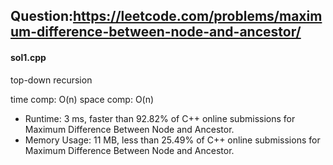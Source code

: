 ## Question:https://leetcode.com/problems/maximum-difference-between-node-and-ancestor/

#### sol1.cpp
top-down recursion

time comp: O(n)
space comp: O(n)

* Runtime: 3 ms, faster than 92.82% of C++ online submissions for Maximum Difference Between Node and Ancestor.
* Memory Usage: 11 MB, less than 25.49% of C++ online submissions for Maximum Difference Between Node and Ancestor.
